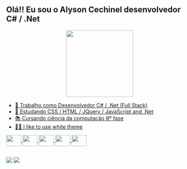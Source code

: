 ## Olá!! Eu sou o Alyson Cechinel desenvolvedor C# / .Net

<div align="center">
  <a href="https://github.com/alysonmcechinel">
  <img height="180em" src="https://github-readme-stats.vercel.app/api/top-langs/?username=alysonmcechinel&layout=compact&langs_count=7"/>
</div>

  - 🔭 Trabalho como Desenvolvedor C# / .Net (Full Stack)
  - 🌱 Estudando CSS / HTML / JQuery / JavaScript and .Net
  - 📚 Cursando ciência da computação 8º fase
  - 😶‍🌫️ I like to use white theme

<div>  
    <img align="center" height="30" width="40" src="https://cdn.jsdelivr.net/gh/devicons/devicon/icons/csharp/csharp-original.svg" />
    <img align="center" height="30" width="40" src="https://cdn.jsdelivr.net/gh/devicons/devicon/icons/html5/html5-original.svg" />
    <img align="center" height="30" width="40" src="https://cdn.jsdelivr.net/gh/devicons/devicon/icons/css3/css3-original.svg" />    
    <img align="center" height="30" width="40" src="https://cdn.jsdelivr.net/gh/devicons/devicon/icons/jquery/jquery-original.svg" />
    <img align="center" height="30" width="40" src="https://cdn.jsdelivr.net/gh/devicons/devicon/icons/javascript/javascript-original.svg" />
</div>  
  
##

<div>
  <a href="https://www.linkedin.com/in/alyson-matias-cechinel-63a958172" target="_blank"><img src="https://img.shields.io/badge/-LinkedIn-%230077B5?style=for-the-badge&logo=linkedin&logoColor=white" /></a> 
  <a href = "mailto:alysonmcechinell@gmail.com"><img src="https://img.shields.io/badge/-Gmail-%23333?style=for-the-badge&logo=gmail&logoColor=white" target="_blank"></a>
</div>
